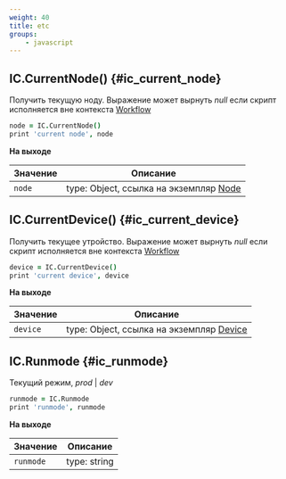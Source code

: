 ```yaml
---
weight: 40
title: etc
groups:
    - javascript
---
```


## IC.CurrentNode() {#ic_current_node}

Получить текущую ноду. Выражение может вырнуть *null* если скрипт исполняется вне контекста [Workflow](#ic_workflow) 

```coffeescript
node = IC.CurrentNode()
print 'current node', node
```

**На выходе**

**Значение** | **Описание**
-------------|--------------
  `node`     | type: Object, ссылка на экземпляр [Node](#node) 
  
## IC.CurrentDevice() {#ic_current_device}

Получить текущее утройство. Выражение может вырнуть *null* если скрипт исполняется вне контекста [Workflow](#ic_workflow)

```coffeescript
device = IC.CurrentDevice()
print 'current device', device
```

**На выходе**

**Значение** | **Описание**
-------------|--------------
  `device`   | type: Object, ссылка на экземпляр [Device](#device) 
  
## IC.Runmode {#ic_runmode}

Текущий режим, *prod* | *dev*

```coffeescript
runmode = IC.Runmode
print 'runmode', runmode
```

**На выходе**

**Значение** | **Описание**
-------------|--------------
 `runmode`   | type: string 
